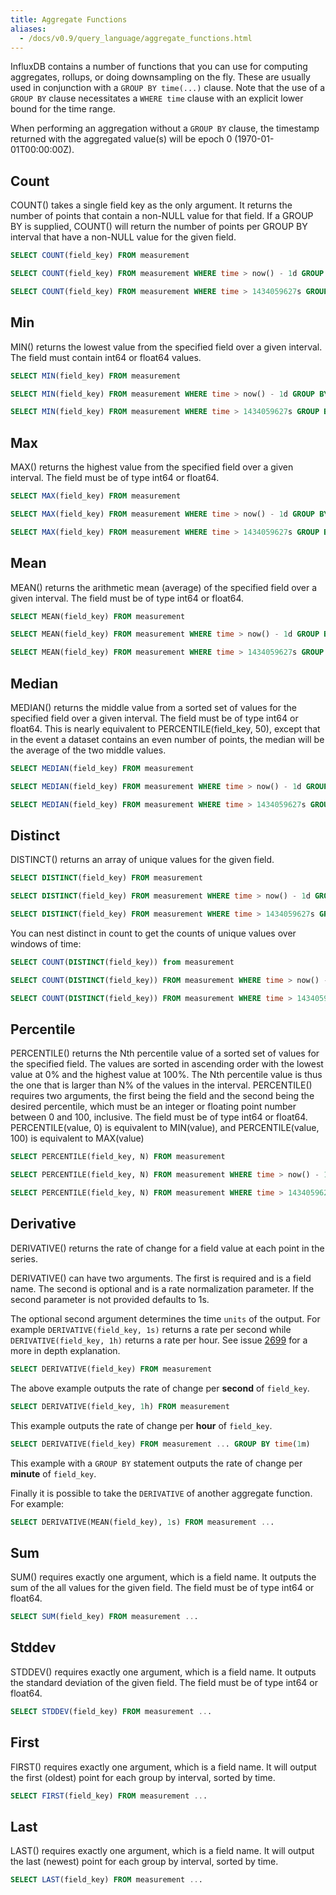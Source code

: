 ```yaml
---
title: Aggregate Functions
aliases:
  - /docs/v0.9/query_language/aggregate_functions.html
---
```


InfluxDB contains a number of functions that you can use for computing aggregates, rollups, or doing downsampling on the fly. These are usually used in conjunction with a `GROUP BY time(...)` clause. Note that the use of a `GROUP BY` clause necessitates a `WHERE time` clause with an explicit lower bound for the time range. 

When performing an aggregation without a `GROUP BY` clause, the timestamp returned with the aggregated value(s) will be epoch 0 (1970-01-01T00:00:00Z).

## Count

COUNT() takes a single field key as the only argument. It returns the number of points that contain a non-NULL value for that field. If a GROUP BY is supplied, COUNT() will return the number of points per GROUP BY interval that have a non-NULL value for the given field.

```sql
SELECT COUNT(field_key) FROM measurement

SELECT COUNT(field_key) FROM measurement WHERE time > now() - 1d GROUP BY time(10m)

SELECT COUNT(field_key) FROM measurement WHERE time > 1434059627s GROUP BY tag_key
```

## Min

MIN() returns the lowest value from the specified field over a given interval. The field must contain int64 or float64 values.

```sql
SELECT MIN(field_key) FROM measurement

SELECT MIN(field_key) FROM measurement WHERE time > now() - 1d GROUP BY time(10m)

SELECT MIN(field_key) FROM measurement WHERE time > 1434059627s GROUP BY tag_key
```

## Max

MAX() returns the highest value from the specified field over a given interval. The field must be of type int64 or float64.

```sql
SELECT MAX(field_key) FROM measurement 

SELECT MAX(field_key) FROM measurement WHERE time > now() - 1d GROUP BY time(10m)

SELECT MAX(field_key) FROM measurement WHERE time > 1434059627s GROUP BY tag_key
```

## Mean

MEAN() returns the arithmetic mean (average) of the specified field over a given interval. The field must be of type int64 or float64.

```sql
SELECT MEAN(field_key) FROM measurement

SELECT MEAN(field_key) FROM measurement WHERE time > now() - 1d GROUP BY time(10m)

SELECT MEAN(field_key) FROM measurement WHERE time > 1434059627s GROUP BY tag_key
```

## Median

MEDIAN() returns the middle value from a sorted set of values for the specified field over a given interval. The field must be of type int64 or float64. This is nearly equivalent to PERCENTILE(field_key, 50), except that in the event a dataset contains an even number of points, the median will be the average of the two middle values.

```sql
SELECT MEDIAN(field_key) FROM measurement

SELECT MEDIAN(field_key) FROM measurement WHERE time > now() - 1d GROUP BY time(10m)

SELECT MEDIAN(field_key) FROM measurement WHERE time > 1434059627s GROUP BY tag_key
```

## Distinct

DISTINCT() returns an array of unique values for the given field.

```sql
SELECT DISTINCT(field_key) FROM measurement 

SELECT DISTINCT(field_key) FROM measurement WHERE time > now() - 1d GROUP BY time(10m)

SELECT DISTINCT(field_key) FROM measurement WHERE time > 1434059627s GROUP BY tag_key
```

You can nest distinct in count to get the counts of unique values over windows of time:

```sql
SELECT COUNT(DISTINCT(field_key)) from measurement

SELECT COUNT(DISTINCT(field_key)) FROM measurement WHERE time > now() - 1d GROUP BY time(10m)

SELECT COUNT(DISTINCT(field_key)) FROM measurement WHERE time > 1434059627s GROUP BY tag_key
```

## Percentile

PERCENTILE() returns the Nth percentile value of a sorted set of values for the specified field. The values are sorted in ascending order with the lowest value at 0% and the highest value at 100%. The Nth percentile value is thus the one that is larger than N% of the values in the interval. PERCENTILE() requires two arguments, the first being the field and the second being the desired percentile, which must be an integer or floating point number between 0 and 100, inclusive. The field must be of type int64 or float64. PERCENTILE(value, 0) is equivalent to MIN(value), and PERCENTILE(value, 100) is equivalent to MAX(value)

```sql
SELECT PERCENTILE(field_key, N) FROM measurement

SELECT PERCENTILE(field_key, N) FROM measurement WHERE time > now() - 1d GROUP BY time(10m)

SELECT PERCENTILE(field_key, N) FROM measurement WHERE time > 1434059627s GROUP BY tag_key
```

## Derivative

DERIVATIVE() returns the rate of change for a field value at each point in the series.

DERIVATIVE() can have two arguments. The first is required and is a field name. The second is optional and is a rate normalization parameter. If the second parameter is not provided defaults to 1s.

The optional second argument determines the time `units` of the output. For example `DERIVATIVE(field_key, 1s)` returns a rate per second while `DERIVATIVE(field_key, 1h)` returns a rate per hour. See issue [2699](https://github.com/influxdb/influxdb/issues/2699) for a more in depth explanation.

```sql
SELECT DERIVATIVE(field_key) FROM measurement
```

The above example outputs the rate of change per **second** of `field_key`.

```sql
SELECT DERIVATIVE(field_key, 1h) FROM measurement
```

This example outputs the rate of change per **hour** of `field_key`.

```sql
SELECT DERIVATIVE(field_key) FROM measurement ... GROUP BY time(1m)
```

This example with a `GROUP BY` statement outputs the rate of change per **minute** of `field_key`.


Finally it is possible to take the `DERIVATIVE` of another aggregate function. For example:

```sql
SELECT DERIVATIVE(MEAN(field_key), 1s) FROM measurement ...
```

## Sum

SUM() requires exactly one argument, which is a field name. It outputs the sum of the all values for the given field. The field must be of type int64 or float64.

```sql
SELECT SUM(field_key) FROM measurement ...
```

## Stddev

STDDEV() requires exactly one argument, which is a field name. It outputs the standard deviation of the given field. The field must be of type int64 or float64.

```sql
SELECT STDDEV(field_key) FROM measurement ...
```

## First

FIRST() requires exactly one argument, which is a field name. It will output the first (oldest) point for each group by interval, sorted by time.

```sql
SELECT FIRST(field_key) FROM measurement ...
```

## Last

LAST() requires exactly one argument, which is a field name. It will output the last (newest) point for each group by interval, sorted by time.

```sql
SELECT LAST(field_key) FROM measurement ...
```
